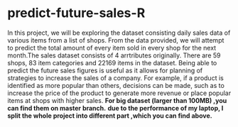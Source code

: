 # predict-future-sales-R
In this project, we will be exploring the dataset consisting daily sales data of various items from a list of shops. From the data provided, we will attempt to predict the total amount of every item sold in every shop for the next month.The sales dataset consists of 4 arrtributes originally. There are 59 shops, 83 item categories
and 22169 items in the dataset.
Being able to predict the future sales figures is useful as it allows for planning of strategies to increase the sales of a company. For example, if a product is identified as more popular than others, decisions can be made, such as to increase the price of the product to generate more revenue or place popular items at shops with higher sales.
**For big dataset (larger than 100MB) ,you can find them on master branch.**
**due to the performance of my laptop, I split the whole project into different part ,which you can find above.**
